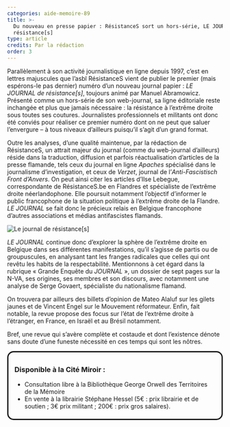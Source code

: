 ```yaml
---
categories: aide-memoire-89
title: >-
  Du nouveau en presse papier : RésistanceS sort un hors-série, LE JOURNAL de
  résistance[s]
type: article
credits: Par la rédaction
order: 3
---
```

Parallèlement à son activité journalistique en ligne depuis 1997, c’est en lettres majuscules que l’asbl RésistanceS vient de publier le premier (mais espérons-le pas dernier) numéro d’un nouveau journal papier : _LE JOURNAL de résistance\[s]_, toujours animé par Manuel Abramowicz. Présenté comme un hors-série de son web-journal, sa ligne éditoriale reste inchangée et plus que jamais nécessaire : la résistance à l’extrême droite sous toutes ses coutures. Journalistes professionnels et militants ont donc été conviés pour réaliser ce premier numéro dont on ne peut que saluer l’envergure – à tous niveaux d’ailleurs puisqu’il s’agit d’un grand format. 

Outre les analyses, d’une qualité maintenue, par la rédaction de RésistanceS, un attrait majeur du journal (comme du web-journal d’ailleurs) réside dans la traduction, diffusion et parfois réactualisation d’articles de la presse flamande, tels ceux du journal en ligne _Apaches_ spécialisé dans le journalisme d’investigation, et ceux de _Verzet_, journal de l’_Anti-Fascistisch Front d’Anvers_. On peut ainsi citer les articles d’Ilse Lebegue, correspondante de RésistanceS.be en Flandres et spécialiste de l’extrême droite néerlandophone. Elle poursuit notamment l’objectif d’informer le public francophone de la situation politique à l’extrême droite de la Flandre. _LE JOURNAL_ se fait donc le précieux relais en Belgique francophone d’autres associations et médias antifascistes flamands.

![](/assets/uploads/am89-3-le-journal-de-resistances.jpg "Le journal de résistance[s]")

_LE JOURNAL_ continue donc d’explorer la sphère de l’extrême droite en Belgique dans ses différentes manifestations, qu’il s’agisse de partis ou de groupuscules, en analysant tant les franges radicales que celles qui ont revêtu les habits de la respectabilité. Mentionnons à cet égard dans la rubrique « Grande Enquête du _JOURNAL_ », un dossier de sept pages sur la N-VA, ses origines, ses membres et son discours, avec notamment une analyse de Serge Govaert, spécialiste du nationalisme flamand.

On trouvera par ailleurs des billets d’opinion de Mateo Alaluf sur les gilets jaunes et de Vincent Engel sur le Mouvement réformateur. Enfin, fait notable, la revue propose des focus sur l’état de l’extrême droite à l’étranger, en France, en Israël et au Brésil notamment.

Bref, une revue qui s’avère complète et costaude et dont l’existence dénote sans doute d’une funeste nécessité en ces temps qui sont les nôtres.

<div class="card card--two" style="border-radius:15px;border:3px solid; padding:0.5em 1em">
<h3>Disponible à la Cité Miroir :</h3>
<ul>
<li>Consultation libre à la Bibliothèque George Orwell des Territoires de la Mémoire</li>
<li>En vente à la librairie Stéphane Hessel (5€ : prix librairie et de soutien ; 3€ prix militant ; 200€ : prix gros salaires).</li>
</ul>
